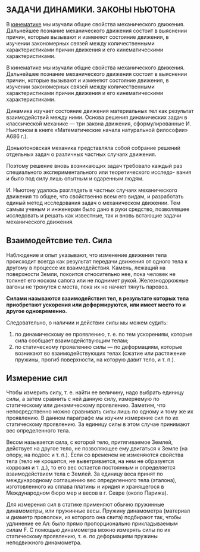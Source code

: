 ## __ЗАДАЧИ ДИНАМИКИ. ЗАКОНЫ НЬЮТОНА__
В [кинематике](https://github.com/Milanistov/DZhome/blob/main/02.%20Kinematics%20(A)/2.%20Kinematics.md) мы изучали общие свойства механического движения. Дальнейшее познание механического движения состоит в выяснении причин, которые вызывают и изменяют состояние движения, в изучении закономерных связей между количественными характеристиками причин движения и его кинематическими характеристиками. 


В кинематике мы изучали общие свойства механического движения. Дальнейшее познание
механического движения состоит в выяснении причин, которые вызывают и изменяют состояние движения, в изучении закономерных связей между количественными характеристиками причин движения и его кинематическими характеристиками. 

Динамика изучает состояние движения материальных тел как результат взаимодействий между ними. Основа решения динамических задач в классической механике — три закона движения, сформулированные И. Ньютоном в книге «Математические начала натуральной философии» A686 г.). 

Доньютоновская механика представляла собой собрание решений отдельных задач о различных частных случаях движения. 

Поэтому решение вновь возникающих задач требовало каждый 
раз специального экспериментального или теоретического исследо- 
вания и было под силу лишь опытным и одаренным людям. 

И. Ньютону удалось разглядеть в частных случаях механического движения то общее, что свойственно всем его видам, и разработать единый метод исследования задач о механическом движении. Тем самым ученым и инженерам было дано в руки средство, позволявшее исследовать и решать как известные, так и вновь встающие задачи механического движения. 

## __Взаимодейтсвие тел. Сила__
Наблюдение и опыт указывают, что изменение движения тела происходит всегда как результат передачи движения от одного тела к другому в процессе их взаимодействия. Камень, лежащий на поверхности Земли, покоится относительно нее, пока человек не толкнет его носком сапога или не поднимет рукой. Железнодорожные вагоны не тронутся с места, пока их не начнет тянуть паровоз. 

__Силами называются взаимодействия тел, в результате которых тела приобретают ускорения или деформируются, или имеет место то и другое одновременно.__ 

Следовательно, о наличии и действии силы мы можем судить: 
1) по динамическому ее проявлению, т. е. по тем ускорениям, которые сила сообщает взаимодействующим телам;
2) по статическому проявлению силы — по деформациям, которые возникают во взаимодействующих телах (сжатие или растяжение пружины, прогиб поверхности, на которую давит тело, и т. п.). 

## __Измерение сил__

Чтобы измерить силу, т. е. найти ее величину, надо выбрать единицу силы, а затем сравнить с ней данную силу, измеряемую по статическому или динамическому проявлению. Заметим, что непосредственно можно сравнивать силы лишь по одному и тому же их проявлению. В данном параграфе мы изучим измерение сил по их 
статическому проявлению. За единицу силы в этом случае принимают вес определенного тела. 

Весом называется сила, с которой тело, притягиваемое Землей, действует на другое тело, не позволяющее ему двигаться к 
Земле (на опору, на подвес и т. п.). Если со временем не изменяются свойства тела (тело не крошится, не выветривается, на нем не образуется коррозия и т. д.), то его вес остается постоянным и определяется взаимодействием тела с Землей. За единицу веса принят по международному соглашению вес определенного тела (эталона), изготовленного из сплава платины и иридия и хранящегося в Международном бюро мер и весов в г. Севре (около Парижа). 

Для измерения сил в статике применяют обычно пружинные динамометры, или пружинные весы. Пружину динамометра (материал и диаметр проволоки, из которого она свита) подбирают так, чтобы удлинение ее Ал: было прямо пропорционально прикладываемым силам F. С помощью динамометра можно измерять силы по их статическому проявлению, т. е. по деформациям пружины неподвижного динамометра. 

